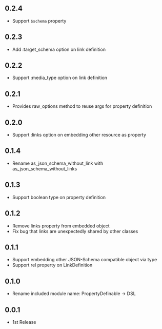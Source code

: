 ## 0.2.4

- Support `$schema` property

## 0.2.3

- Add :target_schema option on link definition

## 0.2.2

- Support :media_type option on link definition

## 0.2.1

- Provides raw_options method to reuse args for property definition

## 0.2.0

- Support :links option on embedding other resource as property

## 0.1.4

- Rename as_json_schema_without_link with as_json_schema_without_links

## 0.1.3

- Support boolean type on property definition

## 0.1.2

- Remove links property from embedded object
- Fix bug that links are unexpectedly shared by other classes

## 0.1.1

- Support embedding other JSON-Schema compatible object via type
- Support rel property on LinkDefinition

## 0.1.0

- Rename included module name: PropertyDefinable -> DSL

## 0.0.1

- 1st Release
